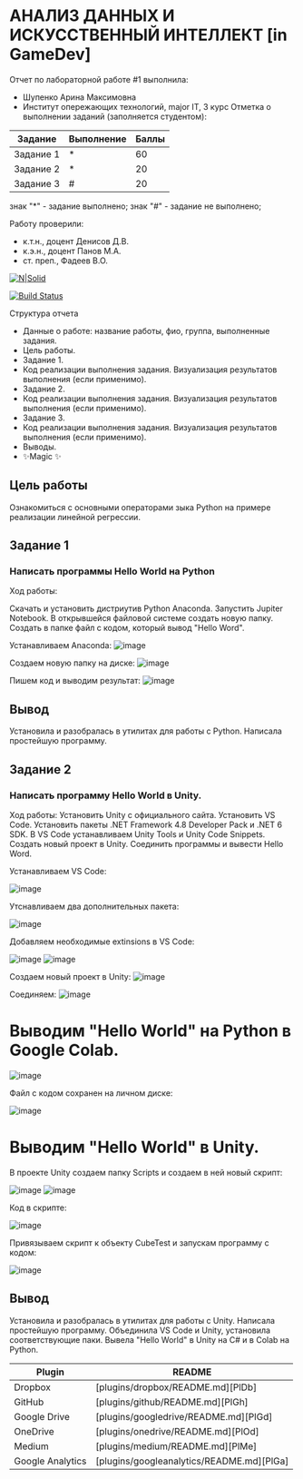 # АНАЛИЗ ДАННЫХ И ИСКУССТВЕННЫЙ ИНТЕЛЛЕКТ [in GameDev]
Отчет по лабораторной работе #1 выполнила:
- Шупенко Арина Максимовна
- Институт опережающих технологий, major IT, 3 курс
Отметка о выполнении заданий (заполняется студентом):

| Задание | Выполнение | Баллы |
| ------ | ------ | ------ |
| Задание 1 | * | 60 |
| Задание 2 | * | 20 |
| Задание 3 | # | 20 |

знак "*" - задание выполнено; знак "#" - задание не выполнено;

Работу проверили:
- к.т.н., доцент Денисов Д.В.
- к.э.н., доцент Панов М.А.
- ст. преп., Фадеев В.О.

[![N|Solid](https://cldup.com/dTxpPi9lDf.thumb.png)](https://nodesource.com/products/nsolid)

[![Build Status](https://travis-ci.org/joemccann/dillinger.svg?branch=master)](https://travis-ci.org/joemccann/dillinger)

Структура отчета

- Данные о работе: название работы, фио, группа, выполненные задания.
- Цель работы.
- Задание 1.
- Код реализации выполнения задания. Визуализация результатов выполнения (если применимо).
- Задание 2.
- Код реализации выполнения задания. Визуализация результатов выполнения (если применимо).
- Задание 3.
- Код реализации выполнения задания. Визуализация результатов выполнения (если применимо).
- Выводы.
- ✨Magic ✨

## Цель работы
Ознакомиться с основными операторами зыка Python на примере реализации линейной регрессии.

## Задание 1
### Написать программы Hello World на Python
Ход работы:

Скачать и установить дистриутив Python Anaconda. Запустить Jupiter Notebook. В открывшейся файловой системе создать новую папку. Создать в папке файл с кодом, который вывод "Hello Word".

Устанавливаем Anaconda:
![image](https://user-images.githubusercontent.com/114181594/192881977-f974bda2-c055-46b8-9c6b-b8a916b94814.png)


Создаем новую папку на диске:
![image](https://user-images.githubusercontent.com/114181594/192881822-17cc64b8-90ae-440d-8274-0de18686607f.png)


Пишем код и выводим результат:
![image](https://user-images.githubusercontent.com/114181594/192881644-6f47700d-ecc2-423e-8fe9-01f62ca6d4b9.png)

## Вывод
Установила и разобралась в утилитах для работы с Python. Написала простейшую программу.


## Задание 2
### Написать программу Hello World в Unity.

Ход работы:
Установить Unity с официального сайта. Установить VS Code. Установить пакеты .NET Framework 4.8 Developer Pack и .NET 6 SDK. В VS Code устанавливаем Unity Tools и
Unity Code Snippets. Создать новый проект в Unity. Соединить программы и вывести Hello Word.


Устанавливаем VS Code:

![image](https://user-images.githubusercontent.com/114181594/192887248-28316023-0461-43a2-b5b4-38ec3e8b0587.png)

Утснавливаем два дополнительных пакета:

![image](https://user-images.githubusercontent.com/114181594/193766620-a4010e52-a7b8-4ce5-87f9-af63869f8517.png)

Добавляем необходимые extinsions в VS Code:

![image](https://user-images.githubusercontent.com/114181594/193766850-e032499f-3bcc-4246-aad2-12ccd31693c7.png)
![image](https://user-images.githubusercontent.com/114181594/193766970-f91c7b8e-4c28-4f69-b182-f8c10e3cf7cd.png)



Создаем новый проект в Unity:
![image](https://user-images.githubusercontent.com/114181594/192885859-fe4f1e76-288f-4af5-b896-2720f482f85b.png)

Соединяем:
![image](https://user-images.githubusercontent.com/114181594/192887565-1a7277f2-7455-4dd7-9f28-1713f9fb29c8.png)


# Выводим "Hello World" на Python в Google Colab.


![image](https://user-images.githubusercontent.com/114181594/193768166-2decac03-8700-4226-8655-08679890c25f.png)

Файл с кодом сохранен на личном диске:

![image](https://user-images.githubusercontent.com/114181594/193768800-10c31129-9cf3-4aaf-bed7-61d9a7754930.png)

# Выводим "Hello World" в Unity.

В проекте Unity создаем папку Scripts и создаем в ней новый скрипт:

![image](https://user-images.githubusercontent.com/114181594/193769269-d9bc4cb5-66b5-42c8-81b2-a388e0d3731d.png)
![image](https://user-images.githubusercontent.com/114181594/193769654-6923c4de-1c74-497a-a465-3bb4c66a1a88.png)

Код в скрипте:

![image](https://user-images.githubusercontent.com/114181594/193777154-1bedcfa0-7374-47c5-abc8-d8bc52982616.png)


Привязываем скрипт к объекту CubeTest и запускам программу с кодом:

![image](https://user-images.githubusercontent.com/114181594/193777057-7240e0d8-a6d2-4955-9771-4181032463b8.png)



## Вывод
Установила и разобралась в утилитах для работы с Unity. Написала простейшую программу. Объединила VS Code и Unity, установила соответствующие паки. Вывела "Hello World"  в Unity на C# и в Colab на Python.


| Plugin | README |
| ------ | ------ |
| Dropbox | [plugins/dropbox/README.md][PlDb] |
| GitHub | [plugins/github/README.md][PlGh] |
| Google Drive | [plugins/googledrive/README.md][PlGd] |
| OneDrive | [plugins/onedrive/README.md][PlOd] |
| Medium | [plugins/medium/README.md][PlMe] |
| Google Analytics | [plugins/googleanalytics/README.md][PlGa] |
